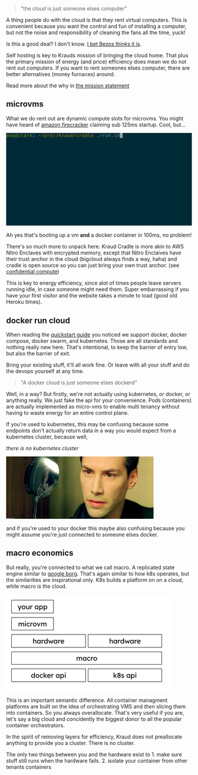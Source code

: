 > "the cloud is just someone elses computer"


A thing people do with the cloud is that they rent virtual computers.
This is convenient because you want the control and fun of installing a computer, but not the noise and responsibility of cleaning the fans all the time, yuck!

Is this a good deal? I don't know. [I bet Bezos thinks it is](https://duckduckgo.com/?q=bezos+yacht).

Self hosting is key to Krauds mission of bringing the cloud home. That plus the primary mission of energy (and price) efficiency does mean we do not rent out computers. If you want to rent someones elses computer, there are better alternatives (money furnaces) around.

Read more about the why in [the  mission statement](/mission)


## microvms

What we do rent out are dynamic compute slots for microvms. You might have heard of [amazon firecracker](https://firecracker-microvm.github.io/)
claiming sub 125ms startup. Cool, but...

![bootup log](boot.gif)

Ah yes that's booting up a vm **and** a docker container in 100ms, no problem!

There's so much more to unpack here. Kraud Cradle is more akin to AWS Nitro Enclaves with encrypted memory,
except that Nitro Enclaives have their trust anchor in the cloud  (bigcloud always finds a way, haha) and cradle is open source so you can just bring your own trust anchor. (see [confidential compute](/technology/confidential))


This is key to energy efficiency, since alot of times people leave servers running idle, in case someone might need them. Super embarrassing if you have your first visitor and the website takes a minute to load (good old Heroku times).


## docker run cloud


When reading the [quickstart guide](/quickstart/setup/) you noticed we support docker, docker compose, docker swarm, and kubernetes. Those are all standards and nothing really new here. That's intentional, to keep the barrier of entry low, but also the barrier of exit. 

Bring your existing stuff, it'll all work fine. Or leave with all your stuff and do the devops yourself at any time.


> "A docker cloud is just someone elses dockerd"


Well, in a way? But firstly, we're not actually using kubernetes, or docker, or anything really. We just fake the api for your convenience. Pods (containers) are actually implemented as micro-vms to enable multi tenancy without having to waste energy for an entire control plane.

If you're used to kubernetes, this may be confusing because some endpoints don't actually return data in a way you would expect from a kubernetes cluster, because well,

*there is no kubernetes cluster*

![there is no spoon](spoon.jpg)

and if you're used to your docker this maybe also confusing because you might assume you're just connected to someone elses docker. 


## macro economics

But really, you're connected to what we call macro. A replicated state engine similar to [google borg](https://research.google/pubs/pub43438/).
That's again similar to how k8s operates, but the similarities are inspirational only. K8s builds a platform on on a cloud, while macro *is* the cloud. 



![macro](macro.png)

This is an important semantic difference. All container managment platforms are built on the idea of orchestrating VMS and *then* slicing them into containers. So you always overallocate. That's very useful if you are, let's say a big cloud and concidently the biggest donor to all the popular container orchestrators.

In the spirit of removing layers for efficiency, Kraud does not preallocate anything to provide you a cluster. There is no cluster. 

The only two things between you and the hardware exist to 1. make sure stuff still runs when the hardware fails. 2. isolate your container from other tenants containers



